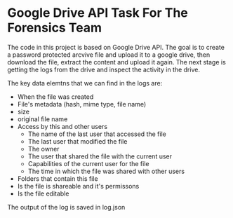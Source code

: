 # Google Drive API Task For The Forensics Team

The code in this project is based on Google Drive API. 
The goal is to create a password protected arcvive file and upload it to a google drive, then download the file, extract the content and upload it again. The next stage is getting the logs from the drive and inspect the activity in the drive. 

The key data elemtns that we can find in the logs are:
* When the file was created
* File's metadata (hash, mime type, file name)
* size
* original file name      
* Access by this and other users
    * The name of the last user that accessed the file
    * The last user that modified the file
    * The owner 
    * The user that shared the file with the current user
    * Capabilities of the current user for the file
    * The time in which the file was shared with other users  
* Folders that contain this file    
* Is the file is shareable and it's permissons    
* Is the file editable 

The output of the log is saved in log.json
